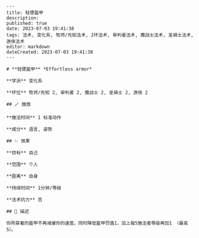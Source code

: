 
    ---
    title: 轻便盔甲
    description: 
    published: true
    date: 2023-07-03 19:41:38
    tags: 法术, 变化系, 牧师/先知法术, 2环法术, 审判者法术, 魔战士法术, 圣骑士法术, 游侠法术
    editor: markdown
    dateCreated: 2023-07-03 19:41:38
    ---

    # **轻便盔甲** *Effortless armor*

    **学派** 变化系 

    **环位** 牧师/先知 2, 审判者 2, 魔战士 2, 圣骑士 2, 游侠 2

    ## 🪄 施放

    **施法时间** 1 标准动作

    **成分** 语言, 姿势

    ## ✨ 效果 

    **目标** 自己 

    **范围** 个人

    **距离** 自身  

    **持续时间** 1分钟/等级 

    **法术抗力** 否

    ## 📖 描述

    你所穿着的盔甲不再减缓你的速度。同时降低盔甲罚值1，加上每5施法者等级再加1 （最高5）。
    